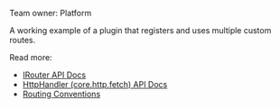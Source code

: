 Team owner: Platform

A working example of a plugin that registers and uses multiple custom routes.

Read more:

- [IRouter API Docs](../../docs/development/core/server/opensearchDashboards-plugin-core-server.irouter.md)
- [HttpHandler (core.http.fetch) API Docs](../../docs/development/core/public/opensearchDashboards-plugin-core-public.httphandler.md)
- [Routing Conventions](../../STYLEGUIDE.md#api-endpoints)